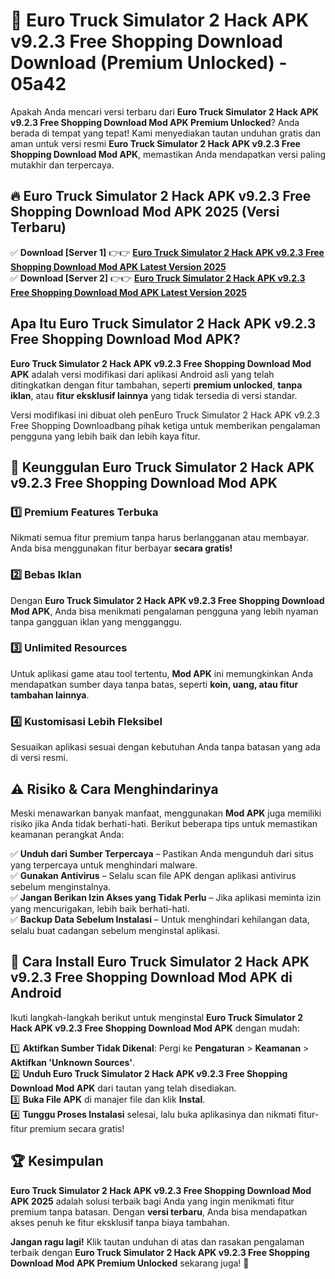 # 🎯 Euro Truck Simulator 2 Hack APK v9.2.3 Free Shopping Download  Download (Premium Unlocked) -  05a42

Apakah Anda mencari versi terbaru dari **Euro Truck Simulator 2 Hack APK v9.2.3 Free Shopping Download Mod APK Premium Unlocked**? Anda berada di tempat yang tepat! Kami menyediakan tautan unduhan gratis dan aman untuk versi resmi **Euro Truck Simulator 2 Hack APK v9.2.3 Free Shopping Download Mod APK**, memastikan Anda mendapatkan versi paling mutakhir dan terpercaya.

## 🔥 Euro Truck Simulator 2 Hack APK v9.2.3 Free Shopping Download Mod APK 2025 (Versi Terbaru)

✅ **Download [Server 1]** 👉👉 [**Euro Truck Simulator 2 Hack APK v9.2.3 Free Shopping Download Mod APK Latest Version 2025**](https://momento.my/?title=Euro_Truck_Simulator_2_Hack_APK_v9.2.3_Free_Shopping_Download)  
✅ **Download [Server 2]** 👉👉 [**Euro Truck Simulator 2 Hack APK v9.2.3 Free Shopping Download Mod APK Latest Version 2025**](https://momento.my/?title=Euro_Truck_Simulator_2_Hack_APK_v9.2.3_Free_Shopping_Download)  

## Apa Itu Euro Truck Simulator 2 Hack APK v9.2.3 Free Shopping Download Mod APK?

**Euro Truck Simulator 2 Hack APK v9.2.3 Free Shopping Download Mod APK** adalah versi modifikasi dari aplikasi Android asli yang telah ditingkatkan dengan fitur tambahan, seperti **premium unlocked**, **tanpa iklan**, atau **fitur eksklusif lainnya** yang tidak tersedia di versi standar.

Versi modifikasi ini dibuat oleh penEuro Truck Simulator 2 Hack APK v9.2.3 Free Shopping Downloadbang pihak ketiga untuk memberikan pengalaman pengguna yang lebih baik dan lebih kaya fitur.

## 🎯 Keunggulan Euro Truck Simulator 2 Hack APK v9.2.3 Free Shopping Download Mod APK

### 1️⃣ Premium Features Terbuka
Nikmati semua fitur premium tanpa harus berlangganan atau membayar. Anda bisa menggunakan fitur berbayar **secara gratis!**

### 2️⃣ Bebas Iklan
Dengan **Euro Truck Simulator 2 Hack APK v9.2.3 Free Shopping Download Mod APK**, Anda bisa menikmati pengalaman pengguna yang lebih nyaman tanpa gangguan iklan yang mengganggu.

### 3️⃣ Unlimited Resources
Untuk aplikasi game atau tool tertentu, **Mod APK** ini memungkinkan Anda mendapatkan sumber daya tanpa batas, seperti **koin, uang, atau fitur tambahan lainnya**.

### 4️⃣ Kustomisasi Lebih Fleksibel
Sesuaikan aplikasi sesuai dengan kebutuhan Anda tanpa batasan yang ada di versi resmi.

## ⚠️ Risiko & Cara Menghindarinya

Meski menawarkan banyak manfaat, menggunakan **Mod APK** juga memiliki risiko jika Anda tidak berhati-hati. Berikut beberapa tips untuk memastikan keamanan perangkat Anda:

✅ **Unduh dari Sumber Terpercaya** – Pastikan Anda mengunduh dari situs yang terpercaya untuk menghindari malware.  
✅ **Gunakan Antivirus** – Selalu scan file APK dengan aplikasi antivirus sebelum menginstalnya.  
✅ **Jangan Berikan Izin Akses yang Tidak Perlu** – Jika aplikasi meminta izin yang mencurigakan, lebih baik berhati-hati.  
✅ **Backup Data Sebelum Instalasi** – Untuk menghindari kehilangan data, selalu buat cadangan sebelum menginstal aplikasi.

## 📌 Cara Install Euro Truck Simulator 2 Hack APK v9.2.3 Free Shopping Download Mod APK di Android

Ikuti langkah-langkah berikut untuk menginstal **Euro Truck Simulator 2 Hack APK v9.2.3 Free Shopping Download Mod APK** dengan mudah:

1️⃣ **Aktifkan Sumber Tidak Dikenal**: Pergi ke **Pengaturan** > **Keamanan** > **Aktifkan 'Unknown Sources'**.  
2️⃣ **Unduh Euro Truck Simulator 2 Hack APK v9.2.3 Free Shopping Download Mod APK** dari tautan yang telah disediakan.  
3️⃣ **Buka File APK** di manajer file dan klik **Instal**.  
4️⃣ **Tunggu Proses Instalasi** selesai, lalu buka aplikasinya dan nikmati fitur-fitur premium secara gratis!

## 🏆 Kesimpulan

**Euro Truck Simulator 2 Hack APK v9.2.3 Free Shopping Download Mod APK 2025** adalah solusi terbaik bagi Anda yang ingin menikmati fitur premium tanpa batasan. Dengan **versi terbaru**, Anda bisa mendapatkan akses penuh ke fitur eksklusif tanpa biaya tambahan.

**Jangan ragu lagi!** Klik tautan unduhan di atas dan rasakan pengalaman terbaik dengan **Euro Truck Simulator 2 Hack APK v9.2.3 Free Shopping Download Mod APK Premium Unlocked** sekarang juga! 🚀
